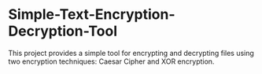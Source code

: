 # Simple-Text-Encryption-Decryption-Tool
This project provides a simple tool for encrypting and decrypting files using two encryption techniques: Caesar Cipher and XOR encryption.
